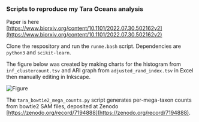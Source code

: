 ### Scripts to reproduce my Tara Oceans analysis

Paper is here [https://www.biorxiv.org/content/10.1101/2022.07.30.502162v2](https://www.biorxiv.org/content/10.1101/2022.07.30.502162v2)

Clone the respository and run the `runme.bash` script. Dependencies are `python3` and `scikit-learn`.

The figure below was created by making charts for the histogram from `inf_clustercount.tsv` and ARI graph from `adjusted_rand_index.tsv` in Excel then manually editing in Inkscape.



![Figure](http://drive5.com/images/tara_oceans_figure.svg)

The `tara_bowtie2_mega_counts.py` script generates per-mega-taxon counts from bowtie2 SAM files, deposited at Zenodo [https://zenodo.org/record/7194888](https://zenodo.org/record/7194888).
